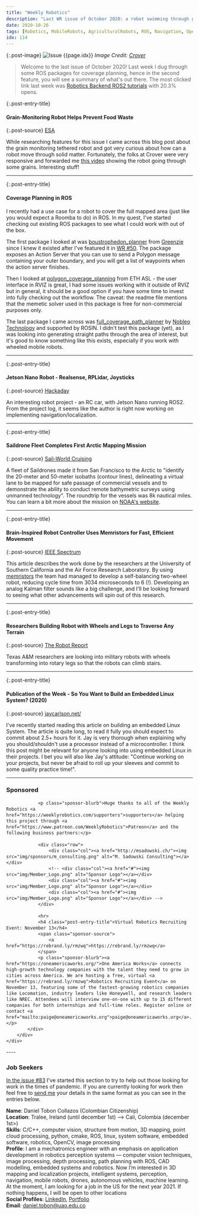 ```yaml
---
title: "Weekly Robotics"
description: "Last WR issue of October 2020: a robot swimming through grains, coverage planning in ROS, an interesting RC car robot build, a memristor-based balancing robot and more!"
date: 2020-10-26
tags: [Robotics, MobileRobots, AgriculturalRobots, ROS, Navigation, OpenSource, Hardware, Programming]
idx: 114
---
```


{:.post-image}
![Issue {{page.idx}}](/img/headers/{{page.idx}}.jpg "Issue {{page.idx}}")
*Image Credit: [Crover](https://www.crover.tech/)*

> Welcome to the last issue of October 2020! Last week I dug through some ROS packages for coverage planning, hence in the second feature, you will see a summary of what's out there. The most clicked link last week was [Robotics Backend ROS2 tutorials](https://roboticsbackend.com/category/ros2/) with 20.3% opens.

{:.post-entry-title}
#### Grain-Monitoring Robot Helps Prevent Food Waste

{:.post-source}
[ESA](https://www.esa.int/Space_in_Member_States/United_Kingdom/Grain-monitoring_robot_helps_prevent_food_waste)

While researching features for this issue I came across this blog post about the grain monitoring tethered robot and got very curious about how can a robot move through solid matter. Fortunately, the folks at Crover were very responsive and forwarded me [this video](https://vimeo.com/460609606) showing the robot going through some grains. Interesting stuff!

----

{:.post-entry-title}
#### Coverage Planning in ROS

I recently had a use case for a robot to cover the full mapped area (just like you would expect a Roomba to do) in ROS. In my quest, I've started checking out existing ROS packages to see what I could work with out of the box.

The first package I looked at was [boustrophedon_planner](https://github.com/Greenzie/boustrophedon_planner) from [Greenzie](https://www.greenzie.co/) since I knew it existed after I've featured it in [WR #50](https://www.sciencedirect.com/science/article/abs/pii/S092188901300167X). The package exposes an Action Server that you can use to send a Polygon message containing your outer boundary, and you will get a list of waypoints when the action server finishes.

Then I looked at [polygon_coverage_planning](https://github.com/ethz-asl/polygon_coverage_planning) from ETH ASL - the user interface in RVIZ is great, I had some issues working with it outside of RVIZ but in general, it should be a good option if you have some time to invest into fully checking out the workflow. The caveat: the readme file mentions that the memetic solver used in this package is free for non-commercial purposes only.

The last package I came across was [full_coverage_path_planner](https://github.com/nobleo/full_coverage_path_planner) by [Nobleo Technology](https://nobleo-technology.nl/) and supported by ROSIN. I didn't test this package (yet), as I was looking into generating straight paths through the area of interest, but it's good to know something like this exists, especially if you work with wheeled mobile robots.

----

{:.post-entry-title}
#### Jetson Nano Robot - Realsense, RPLidar, Joysticks

{:.post-source}
[Hackaday](https://hackaday.io/project/175387-jetson-nano-robot-realsense-rplidar-joysticks)

An interesting robot project - an RC car, with Jetson Nano running ROS2. From the project log, it seems like the author is right now working on implementing navigation/localization.

----

{:.post-entry-title}
#### Saildrone Fleet Completes First Arctic Mapping Mission

{:.post-source}
[Sail-World Cruising](https://www.sail-worldcruising.com/news/232433/Saildrone-completes-first-Arctic-mapping-mission?source=twitter)

A fleet of Saildrones made it from San Francisco to the Arctic to "identify the 20-meter and 50-meter isobaths (contour lines), delineating a virtual lane to be mapped for safe passage of commercial vessels and to demonstrate the ability to conduct remote bathymetric surveys using unmanned technology". The roundtrip for the vessels was 8k nautical miles. You can learn a bit more about the mission on [NOAA's website](https://www.nauticalcharts.noaa.gov/updates/autonomous-vessel-operations-in-the-arctic-lessons-learned-from-the-summer-2020-mapping-mission/).

----

{:.post-entry-title}
#### Brain-Inspired Robot Controller Uses Memristors for Fast, Efficient Movement

{:.post-source}
[IEEE Spectrum](https://spectrum.ieee.org/automaton/robotics/robotics-hardware/braininspired-robot-controller-uses-memristors-for-fast-efficient-movement)

This article describes the work done by the researchers at the University of Southern California and the Air Force Research Laboratory. By using [memristors](https://en.wikipedia.org/wiki/Memristor) the team had managed to develop a self-balancing two-wheel robot, reducing cycle time from 3034 microseconds to 6 (!). Developing an analog Kalman filter sounds like a big challenge, and I'll be looking forward to seeing what other advancements will spin out of this research.

----

{:.post-entry-title}
#### Researchers Building Robot with Wheels and Legs to Traverse Any Terrain

{:.post-source}
[The Robot Report](https://www.therobotreport.com/researchers-building-robot-wheels-and-legs/)

Texas A&M researchers are looking into military robots with wheels transforming into rotary legs so that the robots can climb stairs.

----

{:.post-entry-title}
#### Publication of the Week - So You Want to Build an Embedded Linux System? (2020)

{:.post-source}
[jaycarlson.net/](https://jaycarlson.net/embedded-linux/)

I've recently started reading this article on building an embedded Linux System. The article is quite long, to read it fully you should expect to commit about 2.5+ hours for it. Jay is very thorough when explaining why you should/shouldn't use a processor instead of a microcontroller. I think this post might be relevant for anyone looking into using embedded Linux in their projects. I bet you will also like Jay's attitude: "Continue working on your projects, but never be afraid to roll up your sleeves and commit to some quality practice time!".

----
<div class="sponsor-snippet-wrapper">
    <div class="sponsor-snippet container-fluid">
        <div class="row">
            <div class="col-3 d-none d-sm-block"></div>
                <div class="col-sm-12 col-md-6 nopadding">
                    <h3 id="spoonsored">Sponsored</h3>

                <p class="sponsor-blurb">Huge thanks to all of the Weekly Robotics <a href="https://weeklyrobotics.com/supporters">supporters</a> helping this project through <a href="https://www.patreon.com/WeeklyRobotics">Patreon</a> and the following business partners:</p>

                <div class="row">
                    <div class="col"><a href="http://msadowski.ch/"><img src="img/sponsors/m_consulting.png" alt="M. Sadowski Consulting"></a></div>
                    <!-- <div class="col"><a href="#"><img src="img/Member_Logo.png" alt="Sponsor Logo"></a></div>
                    <div class="col"><a href="#"><img src="img/Member_Logo.png" alt="Sponsor Logo"></a></div>
                    <div class="col"><a href="#"><img src="img/Member_Logo.png" alt="Sponsor Logo"></a></div> -->
                </div>

                <hr>
                <h4 class="post-entry-title">Virtual Robotics Recruiting Event: November 13</h4>
                <span class="sponsor-source">
                    <a href="https://rebrand.ly/rmzwq">https://rebrand.ly/rmzwq</a>
                </span>
                <p class="sponsor-blurb"><a href="https://oneamericaworks.org/">One America Works</a> connects high-growth technology companies with the talent they need to grow in cities across America. We are hosting a free, virtual <a href="https://rebrand.ly/rmzwq">Robotics Recruiting Event</a> on November 13, featuring some of the fastest-growing robotics companies like Locomation, industry leaders like Honeywell, and research leaders like NREC. Attendees will interview one-on-one with up to 15 different companies for both internships and full-time roles. Register online or contact <a href="mailto:paige@oneamericaworks.org">paige@oneamericaworks.org</a>.</p>
            </div>
        </div>
    </div>
</div>
----

### Job Seekers

[In the issue #83](https://weeklyrobotics.com/weekly-robotics-83) I've started this section to try to help out those looking for work in the times of pandemic. If you are currently looking for work then feel free to [send me](mailto:mat@weeklyrobotics.com) your details in the same format as you can see in the entries below.

**Name**: Daniel Tobon Collazos (Colombian Citizenship)<br>
**Location**: Tralee, Ireland (until december 1st) --> Cali, Colombia (december 1st>)<br>
**Skills**: C/C++, computer vision, structure from motion, 3D mapping, point cloud processing, python, cmake, ROS, linux, system software, embedded software, robotics, OpenCV, image processing<br>
**Profile**: I am a mechatronics engineer with an emphasis on application development in robotics perception systems  — computer vision techniques, image processing, depth processing, path planning with ROS, CAD modelling, embedded systems and robotics. Now I’m interested in 3D mapping and localization projects, intelligent systems, perception, navigation, mobile robots, drones, autonomous vehicles, machine learning. At the moment, I am looking for a job in the US for the next year 2021. If nothing happens, I will be open to other locations<br>
**Social Profiles**: [LinkedIn](https://www.linkedin.com/in/danieltobonco43/), [Portfolio](http://danieltobon43.github.io/)<br>
**Email**: daniel.tobon@uao.edu.co<br>
